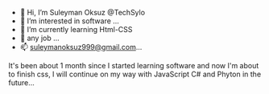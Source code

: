 - 👋 Hi, I’m Suleyman Oksuz @TechSylo
- 👀 I’m interested in software ...
- 🌱 I’m currently learning Html-CSS
- 💞️ any job ...
- 📫 suleymanoksuz999@gmail.com...

It's been about 1 month since I started learning software and now I'm about to finish css, I will continue on my way with JavaScript C# and Phyton in the future...
